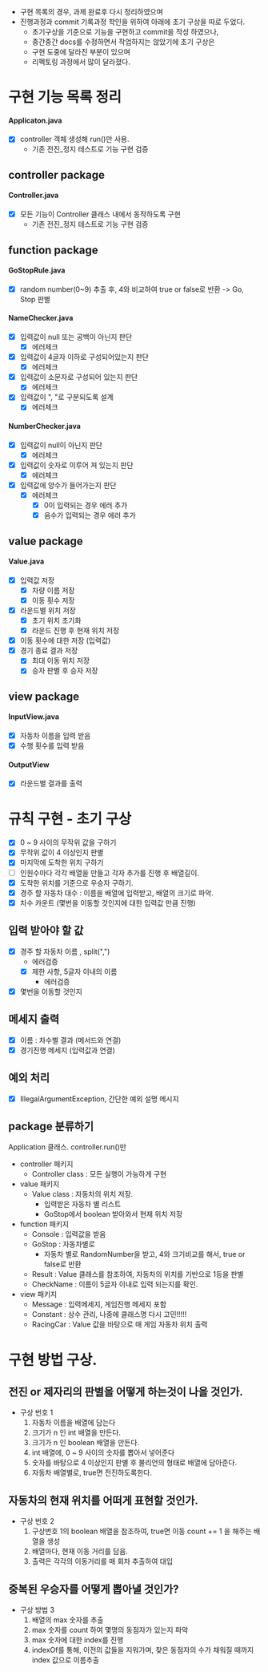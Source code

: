 - 구현 목록의 경우, 과제 완료후 다시 정리하였으며
- 진행과정과 commit 기록과정 학인을 위하여 아래에 초기 구상을 따로 두었다.
  - 초기구상을 기준으로 기능을 구현하고 commit을 작성 하였으나,
  - 중간중간 docs를 수정하면서 작업하지는 않았기에 초기 구상은
  - 구현 도중에 달라진 부분이 있으며
  - 리펙토링 과정에서 많이 달라졌다.

# 구현 기능 목록 정리

#### **Applicaton.java**
-[x] controller 객체 생성해 run()만 사용.
  - 기존 전진_정지 테스트로 기능 구현 검증

## **controller package**

#### **Controller.java**
-[x] 모든 기능이 Controller 클래스 내에서 동작하도록 구현
  - 기존 전진_정지 테스트로 기능 구현 검증


## **function package**

#### **GoStopRule.java**
-[x] random number(0~9) 추출 후, 4와 비교하여 true or false로 반환 -> Go, Stop 판별

#### **NameChecker.java**
-[x] 입력값이 null 또는 공백이 아닌지 판단
  - [x] 에러체크
-[x] 입력값이 4글자 이하로 구성되어있는지 판단
  - [x] 에러체크
- [x] 입력값이 소문자로 구성되어 있는지 판단
  -  [x] 에러체크
-[x] 입력값이 ", "로 구분되도록 설계
  -  [x] 에러체크

#### **NumberChecker.java**
-[x] 입력값이 null이 아닌지 판단
  - [x] 에러체크
-[x] 입력값이 숫자로 이루어 져 있는지 판단
  - [x] 에러체크
-[x] 입력값에 양수가 들어가는지 판단
  - [x] 에러체크
    - [x] 0이 입력되는 경우 에러 추가
    - [x] 음수가 입력되는 경우 에러 추가

## **value package**

#### **Value.java**
- [x] 입력값 저장
  -[x] 차량 이름 저장
  -[x] 이동 횟수 저장
-[x] 라운드별 위치 저장
  - [x] 초기 위치 초기화
  - [x] 라운드 진행 후 현재 위치 저장
-[x] 이동 횟수에 대한 저장 (입력값)
-[x] 경기 종료 결과 저장
  - [x] 최대 이동 위치 저장
  - [x] 승자 판별 후 승자 저장

## **view package**

#### **InputView.java**
-[x] 자동차 이름을 입력 받음
-[x] 수행 횟수를 입력 받음

#### **OutputView**
-[x] 라운드별 결과를 출력




# 규칙 구현 - 초기 구상

-[x] 0 ~ 9 사이의 무작위 값을 구하기
-[x] 무작위 값이 4 이상인지 판별
-[x] 마지막에 도착한 위치 구하기
-[ ] 인원수마다 각각 배열을 만들고 각자 추가를 진행 후 배열길이.
-[x] 도착한 위치를 기준으로 우승자 구하기.
-[x] 경주 할 자동차 대수 : 이름을 배열에 입력받고, 배열의 크기로 파악.
-[x] 차수 카운트 (몇번을 이동할 것인지에 대한 입력값 만큼 진행)

## 입력 받아야 할 값
-[x] 경주 할 자동차 이름 , split(",")
  - 에러검증
  -[x] 제한 사항, 5글자 이내의 이름
      - 에러검증
-[x] 몇번을 이동할 것인지

## 메세지 출력
-[x] 이름 : 차수별 결과 (메서드와 연결)
-[x] 경기진행 메세지 (입력값과 연결)

## 예외 처리
-[x] IllegalArgumentException, 간단한 예외 설명 메시지

## package 분류하기

Application 클래스. controller.run()만
- controller 패키지
  - Controller class : 모든 실행이 가능하게 구현
- value 패키지
  - Value class : 자동차의 위치 저장.
    - 입력받은 자동차 별 리스트
    - GoStop에서 boolean 받아와서 현재 위치 저장
- function 패키지
  - Console : 입력값을 받음
  - GoStop : 자동차별로
    - 자동차 별로 RandomNumber을 받고, 4와 크기비교를 해서, true or false로 반환
  - Result : Value 클래스를 참조하여, 자동차의 위치를 기반으로 1등을 판별
  - CheckName : 이름이 5글자 이내로 입력 되는지를 확인.
- view 패키지
  - Message : 입력메세지, 게임진행 메세지 포함
  - Constant : 상수 관리, 나중에 클래스명 다시 고민!!!!!
  - RacingCar : Value 값을 바탕으로 매 게임 자동차 위치 출력

# 구현 방법 구상.

## 전진 or 제자리의 판별을 어떻게 하는것이 나을 것인가.
- 구상 번호 1
  1. 자동차 이름을 배열에 담는다
  2. 크기가 n 인 int 배열을 만든다.
  2. 크기가 n 인 boolean 배열을 만든다.
  3. int 배열에, 0 ~ 9 사이의 숫자를 뽑아서 넣어준다
  4. 숫자를 바탕으로 4 이상인지 판별 후 불리언의 형태로 배열에 담아준다.
  5. 자동차 배열별로, true면 전진하도록한다.

## 자동차의 현재 위치를 어떠게 표현할 것인가.
- 구상 번호 2
  1. 구상번호 1의 boolean 배열을 참조하여, true면 이동 count += 1 을 해주는 배열을 생성
  2. 배열마다, 현재 이동 거리를 담음.
  3. 출력은 각각의 이동거리를 매 회차 추출하여 대입

## 중복된 우승자를 어떻게 뽑아낼 것인가?
- 구상 방법 3
  1. 배열의 max 숫자를 추출
  2. max 숫자를 count 하여 몇명의 동점자가 있는지 파악
  2. max 숫자에 대한 index를 진행
  3. indexOf를 통해, 이전의 값들을 지워가며, 찾은 동점자의 수가 채워질 때까지 index 값으로 이름추출